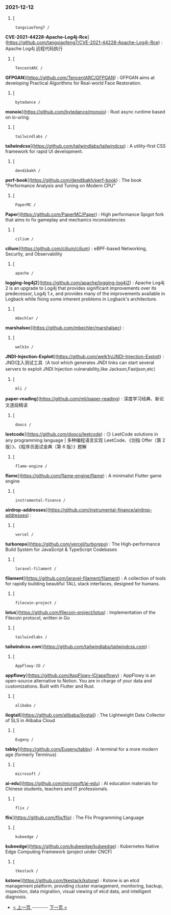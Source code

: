 ### 2021-12-12 
1. [
    

        tangxiaofeng7 /
**CVE-2021-44228-Apache-Log4j-Rce**](https://github.com/tangxiaofeng7/CVE-2021-44228-Apache-Log4j-Rce) : Apache Log4j 远程代码执行
1. [
    

        TencentARC /
**GFPGAN**](https://github.com/TencentARC/GFPGAN) : GFPGAN aims at developing Practical Algorithms for Real-world Face Restoration.
1. [
    

        bytedance /
**monoio**](https://github.com/bytedance/monoio) : Rust async runtime based on io-uring.
1. [
    

        tailwindlabs /
**tailwindcss**](https://github.com/tailwindlabs/tailwindcss) : A utility-first CSS framework for rapid UI development.
1. [
    

        dendibakh /
**perf-book**](https://github.com/dendibakh/perf-book) : The book "Performance Analysis and Tuning on Modern CPU"
1. [
    

        PaperMC /
**Paper**](https://github.com/PaperMC/Paper) : High performance Spigot fork that aims to fix gameplay and mechanics inconsistencies
1. [
    

        cilium /
**cilium**](https://github.com/cilium/cilium) : eBPF-based Networking, Security, and Observability
1. [
    

        apache /
**logging-log4j2**](https://github.com/apache/logging-log4j2) : Apache Log4j 2 is an upgrade to Log4j that provides significant improvements over its predecessor, Log4j 1.x, and provides many of the improvements available in Logback while fixing some inherent problems in Logback's architecture.
1. [
    

        mbechler /
**marshalsec**](https://github.com/mbechler/marshalsec) : 
1. [
    

        welk1n /
**JNDI-Injection-Exploit**](https://github.com/welk1n/JNDI-Injection-Exploit) : JNDI注入测试工具（A tool which generates JNDI links can start several servers to exploit JNDI Injection vulnerability,like Jackson,Fastjson,etc）
1. [
    

        mli /
**paper-reading**](https://github.com/mli/paper-reading) : 深度学习经典、新论文逐段精读
1. [
    

        doocs /
**leetcode**](https://github.com/doocs/leetcode) : 😏 LeetCode solutions in any programming language | 多种编程语言实现 LeetCode、《剑指 Offer（第 2 版）》、《程序员面试金典（第 6 版）》题解
1. [
    

        flame-engine /
**flame**](https://github.com/flame-engine/flame) : A minimalist Flutter game engine
1. [
    

        instrumental-finance /
**airdrop-addresses**](https://github.com/instrumental-finance/airdrop-addresses) : 
1. [
    

        vercel /
**turborepo**](https://github.com/vercel/turborepo) : The High-performance Build System for JavaScript & TypeScript Codebases
1. [
    

        laravel-filament /
**filament**](https://github.com/laravel-filament/filament) : A collection of tools for rapidly building beautiful TALL stack interfaces, designed for humans.
1. [
    

        filecoin-project /
**lotus**](https://github.com/filecoin-project/lotus) : Implementation of the Filecoin protocol, written in Go
1. [
    

        tailwindlabs /
**tailwindcss.com**](https://github.com/tailwindlabs/tailwindcss.com) : 
1. [
    

        AppFlowy-IO /
**appflowy**](https://github.com/AppFlowy-IO/appflowy) : AppFlowy is an open-source alternative to Notion. You are in charge of your data and customizations. Built with Flutter and Rust.
1. [
    

        alibaba /
**ilogtail**](https://github.com/alibaba/ilogtail) : The Lightweight Data Collector of SLS in Alibaba Cloud
1. [
    

        Eugeny /
**tabby**](https://github.com/Eugeny/tabby) : A terminal for a more modern age (formerly Terminus)
1. [
    

        microsoft /
**ai-edu**](https://github.com/microsoft/ai-edu) : AI education materials for Chinese students, teachers and IT professionals.
1. [
    

        flix /
**flix**](https://github.com/flix/flix) : The Flix Programming Language
1. [
    

        kubeedge /
**kubeedge**](https://github.com/kubeedge/kubeedge) : Kubernetes Native Edge Computing Framework (project under CNCF)
1. [
    

        tkestack /
**kstone**](https://github.com/tkestack/kstone) : Kstone is an etcd management platform, providing cluster management, monitoring, backup, inspection, data migration, visual viewing of etcd data, and intelligent diagnosis. 

- [ < 上一页 ](https://github.com/able8/github-trending-daily-record/blob/master/2021-12-11.md) -------- [ 下一页 > ](https://github.com/able8/github-trending-daily-record/blob/master/2021-12-13.md)